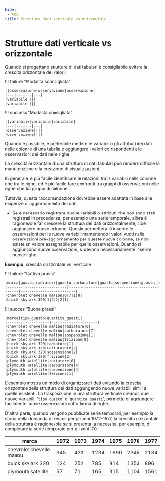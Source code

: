 ```yaml
---
hide:
 - toc
title: Strutture dati verticale vs orizzontale
---
```



# Strutture dati verticale vs orizzontale
Quando si progettano strutture di dati tabulari è consigliabile evitare la crescita orizzontale dei valori.


!!! failure "Modalità sconsigliata"

    ||osservazione|osservazione|osservazione|
    |---|---|---|---|
    |variabile||||
    |variabile||||

!!! success "Modalità consigliata"

    ||variabile|variabile|variabile|
    |---|---|---|---|
    |osservazione||||
    |osservazione||||



<!-- ![](../../imgs/p04-wrong.png)
![](../../imgs/p04-correct.png) -->

Quando è possibile, è preferibile mettere le variabili o gli attributi dei dati nelle colonne di una tabella e aggiungere i valori corrispondenti alle osservazioni dei dati nelle righe.

La crescita orizzontale di una struttura di dati tabulari può rendere difficile la manutenzione e la creazione di visualizzazioni.

In generale, è più facile identificare le relazioni tra le variabili nelle colonne che tra le righe, ed è più facile fare confronti tra gruppi di osservazioni nelle righe che tra gruppi di colonne.

Tuttavia, questa raccomandazione dovrebbe essere adattata in base alle esigenze di aggiornamento dei dati:

- Se è necessario registrare nuove variabili o attributi che non sono stati registrati in precedenza, per esempio una serie temporale, allora è ragionevole far crescere la struttura dei dati orizzontalmente, cioè aggiungere nuove colonne. Questo permetterà di inserire le osservazioni per le nuove variabili mantenendo i valori vuoti nelle osservazioni pre-aggiornamento per queste nuove colonne, se non esiste un valore assegnabile per quelle osservazioni. Quando si aggiungono nuove osservazioni, si devono necessariamente inserire nuove righe.

**Esempio**: crescita orizzontale vs. verticale

!!! failure "Cattiva prassi"

    |marca|guasto_radiatore|guasto_carburatore|guasto_sospensione|guasto_frizione|
    |-------|-------------------|---------------------|-------------------------|-------------------------|
    |chevrolet chevelle malibu|0|7|1|0|
    |buick skylark 320|1|2|2|2|1|


!!! succes "Buona prassi"

    |marca|tipo_guasto|quantita_guasti|
    |-------|-----------|---------------------|
    |chevrolet chevelle malibu|radiatore|0|
    |chevrolet chevelle malibu|carburatore|7|
    |chevrolet chevelle malibu|sospensione|1|
    |chevrolet chevelle malibu|frizione|0|
    |buick skylark 320|radiatore|1|
    |buick skylark 320|carburatore|2|
    |buick skylark 320|sospensione|2|
    |buick skylark 320|frizione|2|
    |plymouth satellite|radiatore|0|
    |plymouth satellite|carburatore|4|
    |plymouth satellite|sospensione|4|
    |plymouth satellite|frizione|1|


L'esempio mostra un modo di organizzare i dati evitando la crescita orizzontale della struttura dei dati aggiungendo nuove variabili simili a quelle esistenti. La trasposizione in una struttura verticale creando due nuove variabili, '`tipo_guasto`' e '`quantita_guasti`', permette di aggiungere facilmente nuove osservazioni sotto forma di righe.

D'altra parte, quando vengono pubblicate serie temporali, per esempio la storia della domanda di veicoli per gli anni 1972-1977, la crescita orizzontale della struttura è ragionevole se si presenta la necessità, per esempio, di completare la serie temporale per gli anni '70.

|marca|1972|1973|1974|1975|1976|1977|
|-------|----|----|----|----|----|----|
|chevrolet chevelle malibu|345|423|1234|1690|2345|2134|04|27|
|buick skylark 320|124|252|785|914|1353|896|
|plymouth satellite|57|71|165|315|1104|1561|


